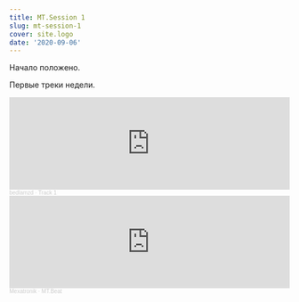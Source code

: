 ```yaml
---
title: MT.Session 1
slug: mt-session-1
cover: site.logo
date: '2020-09-06'
---
```


Начало положено.

Первые треки недели.
<iframe width="100%" height="166" scrolling="no" frameborder="no" allow="autoplay" src="https://w.soundcloud.com/player/?url=https%3A//api.soundcloud.com/tracks/891115432&color=%23ff5500&auto_play=false&hide_related=false&show_comments=true&show_user=true&show_reposts=false&show_teaser=true"></iframe><div style="font-size: 10px; color: #cccccc;line-break: anywhere;word-break: normal;overflow: hidden;white-space: nowrap;text-overflow: ellipsis; font-family: Interstate,Lucida Grande,Lucida Sans Unicode,Lucida Sans,Garuda,Verdana,Tahoma,sans-serif;font-weight: 100;"><a href="https://soundcloud.com/bedlamzd" title="bedlamzd" target="_blank" style="color: #cccccc; text-decoration: none;">bedlamzd</a> · <a href="https://soundcloud.com/bedlamzd/track-1" title="Track 1" target="_blank" style="color: #cccccc; text-decoration: none;">Track 1</a></div>
<iframe width="100%" height="166" scrolling="no" frameborder="no" allow="autoplay" src="https://w.soundcloud.com/player/?url=https%3A//api.soundcloud.com/tracks/890937829&color=%23ff5500&auto_play=false&hide_related=false&show_comments=true&show_user=true&show_reposts=false&show_teaser=true"></iframe><div style="font-size: 10px; color: #cccccc;line-break: anywhere;word-break: normal;overflow: hidden;white-space: nowrap;text-overflow: ellipsis; font-family: Interstate,Lucida Grande,Lucida Sans Unicode,Lucida Sans,Garuda,Verdana,Tahoma,sans-serif;font-weight: 100;"><a href="https://soundcloud.com/red_monk" title="Mexatronik" target="_blank" style="color: #cccccc; text-decoration: none;">Mexatronik</a> · <a href="https://soundcloud.com/red_monk/mtbeat" title="MT.Beat" target="_blank" style="color: #cccccc; text-decoration: none;">MT.Beat</a></div>
